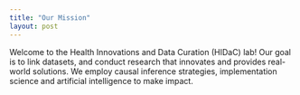 ```yaml
---
title: "Our Mission"
layout: post
---
```


Welcome to the Health Innovations and Data Curation (HIDaC) lab! Our goal is to link datasets, and conduct research that innovates and provides real-world solutions.
We employ causal inference strategies, implementation science and artificial intelligence to make impact.




